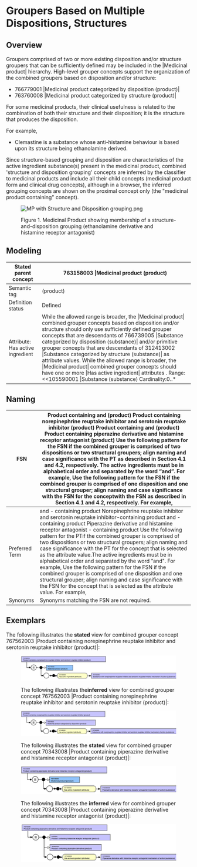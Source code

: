 # Groupers Based on Multiple Dispositions, Structures

## Overview

Groupers comprised of two or more existing disposition and/or structure groupers that can be sufficiently defined may be included in the |Medicinal product| hierarchy. High-level grouper concepts support the organization of the combined groupers based on disposition and/or structure:

  * 766779001 |Medicinal product categorized by disposition (product)|
  * 763760008 |Medicinal product categorized by structure (product)|

For some medicinal products, their clinical usefulness is related to the combination of both their structure and their disposition; it is the structure that produces the disposition.

For example,

* Clemastine is a substance whose anti-histamine behaviour is based upon its structure being ethanolamine derived. 

Since structure-based grouping and disposition are characteristics of the active ingredient substance(s) present in the medicinal product, combined 'structure and disposition grouping' concepts are inferred by the classifier to medicinal products and include all their child concepts (medicinal product form and clinical drug concepts), although in a browser, the inferred grouping concepts are shown on the proximal concept only (the "medicinal product containing" concept).

<figure><img src="https://confluence.ihtsdotools.org/download/attachments/293568803/MP%20with%20Structure%20and%20Disposition%20grouping.png?version=1&modificationDate=1748543718000&api=v2" alt="MP with Structure and Disposition grouping.png" title=""><figcaption><p>Figure 1. Medicinal Product showing membership of a structure-and-disposition grouping (ethanolamine derivative and histamine receptor antagonist)</p></figcaption></figure>

  

## Modeling

| Stated parent concept | 763158003 \|Medicinal product (product) |
|---|---|
| Semantic tag | (product) |
| Definition status | Defined |
| Attribute: Has active ingredient | While the allowed range is broader, the \|Medicinal product\| combined grouper concepts based on disposition and/or structure should only use sufficiently defined grouper concepts that are descendants of 766739005 \|Substance categorized by disposition (substance)\| and/or primitive grouper concepts that are descendants of 312413002 \|Substance categorized by structure (substance)\| as attribute values. While the allowed range is broader, the \|Medicinal product\| combined grouper concepts should have one or more \|Has active ingredient\| attributes . Range: <<105590001 \|Substance (substance) Cardinality:0..* |

## Naming

| FSN | Product containing <Active ingredient PT> and <Active ingredient PT> (product) Product containing norepinephrine reuptake inhibitor and serotonin reuptake inhibitor (product) Product containing <Structural grouper active ingredient PT> and <Disposition grouper active ingredient PT> (product) Product containing piperazine derivative and histamine receptor antagonist (product) Use the following pattern for the FSN if the combined grouper is comprised of two dispositions or two structural groupers; align naming and case significance with the PT as described in Section 4.1 and 4.2, respectively. The active ingredients must be in alphabetical order and separated by the word “and”. For example, Use the following pattern for the FSN if the combined grouper is comprised of one disposition and one structural grouper; align naming and case significance with the FSN for the conceptwith the FSN as described in Section 4.1 and 4.2, respectively. For example, |
|---|---|
| Preferred Term | <Active ingredient PT> and <Active ingredient PT> - containing product Norepinephrine reuptake inhibitor and serotonin reuptake inhibitor-containing product <Structural grouper active ingredient PT> and <Disposition grouper active ingredient PT> - containing product Piperazine derivative and histamine receptor antagonist - containing product Use the following pattern for the PTif the combined grouper is comprised of two dispositions or two structural groupers; align naming and case significance with the PT for the concept that is selected as the attribute value.The active ingredients must be in alphabetical order and separated by the word “and". For example, Use the following pattern for the FSN if the combined grouper is comprised of one disposition and one structural grouper; align naming and case significance with the FSN for the concept that is selected as the attribute value. For example, |
| Synonyms | Synonyms matching the FSN are not required. |

## Exemplars

The following illustrates the **stated** view for combined grouper concept 767562003 |Product containing norepinephrine reuptake inhibitor and serotonin reuptake inhibitor (product)|:

<figure><img src="images/174691081.png" alt="" title=""><figcaption><p>The following illustrates the<strong>inferred</strong> view for combined grouper concept 767562003 |Product containing norepinephrine reuptake inhibitor and serotonin reuptake inhibitor (product)|:</p></figcaption></figure>

  

<figure><img src="images/174691080.png" alt="" title=""><figcaption><p>The following illustrates the <strong>stated</strong> view for combined grouper concept 70343008 |Product containing piperazine derivative and histamine receptor antagonist (product)|:</p></figcaption></figure>

  

<figure><img src="images/174691079.png" alt="" title=""><figcaption><p>The following illustrates the <strong>inferred</strong> view for combined grouper concept 70343008 |Product containing piperazine derivative and histamine receptor antagonist (product)|:</p></figcaption></figure>

  

<figure><img src="images/174691078.png" alt="" title=""></figure>

  

